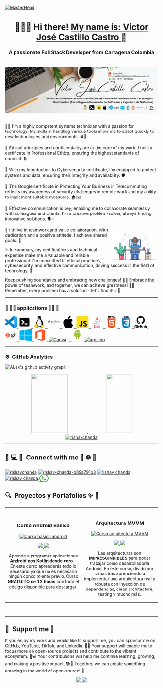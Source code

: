 [![MasterHead](https://developers.giphy.com/branch/master/static/api-512d36c09662682717108a38bbb5c57d.gif)](https://rishavchanda.io)
<div align="center">
<h1 align="center"> 👨🏻‍💻  Hi there! <a href="https://www.linkedin.com/in/vcastilloc/"> My name is: Víctor José Castillo Castro </a> 👋</h1>
</div>
<h3 align="center"> A passionate Full Stack Developer from Cartagena Colombia </h3>
<h1 align="center"></h1>
<section align='left'>
  <img src="White Minimalist Profile LinkedIn Banner.jpg" title="Profile LinkedIn Banner" alt="Profile LinkedIn Banner">&nbsp;
<!--**VictorCast2/VictorCast2** is a ✨ _special_ ✨ repository because its `README.md` (this file) appears on your GitHub profile.-->

👨‍💻 I'm a highly competent systems technician with a passion for technology. My skills in handling various tools allow me to adapt quickly to new technologies and environments. 🛠️💪

📜 Ethical principles and confidentiality are at the core of my work. I hold a certificate in Professional Ethics, ensuring the highest standards of conduct. 🔒

🔐 With my Introduction to Cybersecurity certificate, I'm equipped to protect systems and data, ensuring their integrity and availability. 🛡️

💼 The Google certificate in Protecting Your Business in Telecommuting reflects my awareness of security challenges in remote work and my ability to implement suitable measures. 🏠✉️

💬 Effective communication is key, enabling me to collaborate seamlessly with colleagues and clients. I'm a creative problem-solver, always finding innovative solutions. 🗣️💡

<p align="center" border-radius="50%">
  <img align='right' src="Gif/My.gif" width="30%">
</p>

🤝 I thrive in teamwork and value collaboration. With dedication and a positive attitude, I achieve shared goals. 🚀

✨ In summary, my certifications and technical expertise make me a valuable and reliable professional. I'm committed to ethical practices, cybersecurity, and effective communication, driving success in the field of technology. 🌟

Keep pushing boundaries and embracing new challenges! 🚀💪 Embrace the power of teamwork, and together, we can achieve greatness! 🤝✨ Remember, every problem has a solution - let's find it! 💡🔧
<hr>
</hr>

### 🚀 👨‍💻 applications 👨‍💻 🚀
<section align='left'>
  
<a href="https://code.visualstudio.com/">
  <img src="icons/vscode.png" title="Visual_Studio_Code" alt="Visual_Studio_Code" width="40" height="40"/>
</a>
<a href="https://code.visualstudio.com/">
  <img src="icons/terminal.png" title="Terminal" alt="Terminal" width="40" height="40"/>&nbsp;
</a>
<a href="https://code.visualstudio.com/">
  <img src="icons/linux_original_logo_icon_146433.png" title="Linux" alt="Linux" width="40" height="40"/>&nbsp;
</a>
<a href="https://code.visualstudio.com/">
  <img src="icons/python_original_wordmark_logo_icon_146382.png" title="Python" alt="Python" width="40" height="40"/>&nbsp;
</a>
<a href="https://code.visualstudio.com/">
  <img src="icons/logotipo-de-mac-os.png" title="Mac/Os" alt="Mac/Os" width="40" height="40"/>&nbsp;
</a>
<a href="https://code.visualstudio.com/">
  <img src="icons/javascript_icon_130900.png" title="JavaScript" alt="JavaScript" width="40" height="40"/>&nbsp;
</a>
<a href="https://code.visualstudio.com/">
  <img src="icons/java_original_wordmark_logo_icon_146459.png" title="Java" alt="Java" width="40" height="40"/>&nbsp;
</a>
<a href="https://code.visualstudio.com/">
  <img src="icons/html_original_wordmark_logo_icon_146478.png" title="HTML" alt="HTML" width="40" height="40"/>&nbsp;
</a>
<a href="https://code.visualstudio.com/">
  <img src="icons/css_original_wordmark_logo_icon_146576.png" title="CSS" alt="CSS" width="40" height="40"/>&nbsp;
</a>
<a href="https://code.visualstudio.com/">
  <img src="icons/github_original_wordmark_logo_icon_146506.png" title="GitHub" alt="GitHub" width="40" height="40"/>&nbsp;
</a>
<a href="https://code.visualstudio.com/">
  <img src="icons/git_original_wordmark_logo_icon_146510.png" title="Git" alt="Git" width="40" height="40"/>&nbsp;
</a>
<a href="https://code.visualstudio.com/">
  <img src="icons/Windows_Phone_icon-icons.com_66782.png" title="Windows" alt="Windows" width="40" height="40"/>&nbsp;
</a>
<a href="https://code.visualstudio.com/">
  <img src="icons/4202103logomicrosoftmsofficesocialsocialmedia-115585_115716.png" title="Office" alt="Office" width="40" height="40"/>&nbsp;
</a>
<a href="https://www.canva.com.co/" target="_blank" rel="noreferrer">
  <img  title="Canva" alt="Canva" width="40" height="40" style="padding-right:10px;" src="https://cdn.jsdelivr.net/gh/devicons/devicon/icons/canva/canva-original.svg"/>&nbsp; 
</a>
<a href="https://code.visualstudio.com/">
  <img src="https://raw.githubusercontent.com/devicons/devicon/master/icons/android/android-original-wordmark.svg" alt="android" width="40" height="40"/>
</a>
<a href="https://code.visualstudio.com/">
  <img src="https://cdn.worldvectorlogo.com/logos/arduino-1.svg" alt="arduino" width="40" height="40"/> 
</a>
<hr>
</hr>

### ⚙️ &nbsp;GitHub Analytics

<!--Graph-->
![ALex's github activity graph](https://github-readme-activity-graph.vercel.app/graph?username=VictorCast2&bg_color=0d1117&color=ffffff&line=00b3ff&point=f9fafa&area=true&hide_border=true)

<!--Skill And More Information--> 
<p align="center">
<a href="https://github.com/VictorCast2">
<div align="center">  
  <img width="49%" height="195px" src="https://github-readme-stats.vercel.app/api?username=VictorCast2&show_icons=true&count_private=true&hide_border=true&title_color=00b3ff&icon_color=00b4ff&text_color=c9d1d9&bg_color=0d1117" alt="" />
  <img width="41%" height="195px" src="https://github-readme-stats.vercel.app/api/top-langs/?username=VictorCast2&layout=compact&hide_border=true&title_color=00b3ff&text_color=00b4ff&bg_color=0d1117" />
  <img align="center" src="https://github-readme-streak-stats.herokuapp.com/?user=VictorCast2&&theme=tokyonight" alt="rishavchanda" />
</div>
</a>
</p>
<hr>
</hr>

## 📲&nbsp;💻&nbsp;🔗&nbsp; Connect with me 🔗&nbsp;🌐&nbsp;🤝&nbsp;
<p align="left">
<a href="https://twitter.com/rishavchanda" target="blank"><img align="center" src="https://raw.githubusercontent.com/rahuldkjain/github-profile-readme-generator/master/src/images/icons/Social/twitter.svg" alt="rishavchanda" height="30" width="40" /></a>
<a href="https://linkedin.com/in/rishav-chanda-b89a791b3" target="blank"><img align="center" src="https://raw.githubusercontent.com/rahuldkjain/github-profile-readme-generator/master/src/images/icons/Social/linked-in-alt.svg" alt="rishav-chanda-b89a791b3" height="30" width="40" /></a>
<a href="https://instagram.com/rishav_chanda" target="blank">
  <img align="center" src="https://raw.githubusercontent.com/rahuldkjain/github-profile-readme-generator/master/src/images/icons/Social/instagram.svg" alt="rishav_chanda" height="30" width="40" />
</a>
<a href="(https://www.youtube.com/@VCastilloC)" target="blank">
  <img align="center" src="https://raw.githubusercontent.com/rahuldkjain/github-profile-readme-generator/master/src/images/icons/Social/youtube.svg" alt="rishav chanda" height="30" width="40" />
</a>
<a href="https://web.whatsapp.com/" target="_blank">
  <img align="center" src="icons/whatsapp.png" alt="rishav chanda" height="25" width="30" />
</a>
<p align="left">

## 🔍&nbsp; Proyectos y Portafolios ✨&nbsp;📂&nbsp;
<table>
<tr>
<td width="50%">
<h3 align="center">Curso Android Básico</h3>
<div align="center">
<a href=""https://github.com/ArisGuimera/Android-Expert" target="_blank"><img src="" width="400" alt="Curso básico android"></a>
<p>
<a href="https://github.com/" target="_blank">
  <img src="https://img.shields.io/badge/Código en GitHub-9dfc40?style=for-the-badge&logo=github&logoColor=black">
</a>
<a href="https://youtu.be/" target="_blank">
  <img src="https://img.shields.io/badge/-Youtube-9dfc40?style=for-the-badge&logo=youtube&logoColor=FF0000">
</a>
</p>
<p>Aprende a programar aplicaciones <strong>Android con Kotlin desde cero</strong> - En este curso aprenderás todo lo necesario ya que no es necesario ningún conocimiento previo. Curso <strong>GRATUITO de 12 horas</strong> con todo el código disponible para descargar.</p>
</div>
                                                                                      
</td>

<td width="50%">
               <br>
<h3 align="center">Arquitectura MVVM</h3>
<div align="center">                                       
<a href="https://github.com/" target="_blank"><img src="" width="400" alt="Curso arquitectura MVVM"></a>
<br>
<p>
<a href="https://github.com/" target="_blank">
  <img src="https://img.shields.io/badge/Código en GitHub-9dfc40?style=for-the-badge&logo=github&logoColor=black">
</a>
<a href="https://youtu.be/" target="_blank">
  <img src="https://img.shields.io/badge/-Youtube-9dfc40?style=for-the-badge&logo=youtube&logoColor=FF0000">
</a>
</p>
</p>Las arquitecturas son <strong>IMPRESCINDIBLES</strong> para poder trabajar como desarrollador/a Android. En este curso, divido por ramas irás aprendiendo a implementar una arquitectura real y robusta con inyección de dependencias, clean architecture, testing y mucho más.</p>
</div>                                                             
</table>                                                                                 
</div>
<br>
<hr>

## 🤝 &nbsp;Support me 🤝 &nbsp;

<!--**VictorCast2/VictorCast2** is a ✨ _special_ ✨ repository because its `README.md` (this file) appears on your GitHub profile.-->

If you enjoy my work and would like to support me, you can sponsor me on GitHub, YouTube, TikTok, and LinkedIn. 🙌🌟
Your support will enable me to focus more on open-source projects and contribute to the vibrant ecosystem. 🚀💻 
Your contributions will help me continue learning, growing, and making a positive impact. 📚🌱 
Together, we can create something amazing in the world of open-source! 💪.
<div align="center">
<p>
<a href="https://paypal.me/VictorCast2" target="_blank">
  <img src="https://img.shields.io/badge/Paypal-1E90FF?style=for-the-badge&logo=Paypal&logoColor=""">
</a>
<a href="https://youtu.be/vJapzH_46a8" target="_blank">
  <img src="https://img.shields.io/badge/Nequi-1E90FF?style=for-the-badge&logo="icons/egi-mp-nequi.png"&logoColor=""&color=1E90FF">
</a>
</p>
</div>
